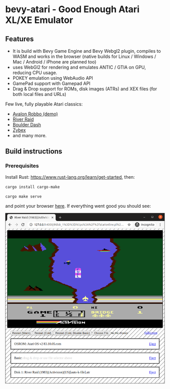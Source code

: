 # bevy-atari - Good Enough Atari XL/XE Emulator

## Features
* It is build with Bevy Game Engine and Bevy Webgl2 plugin, compiles to WASM and works in the browser (native builds for Linux / Windows / Mac / Android / iPhone are planned too)
* uses WebGl2 for rendering and emulates ANTIC / GTIA on GPU, reducing CPU usage.
* POKEY emulation using WebAudio API
* GamePad support with Gamepad API
* Drag & Drop support for ROMs, disk images (ATRs) and XEX files (for both local files and URLs)

Few live, fully playable Atari classics:
* [Avalon Robbo (demo)](https://mrk.sed.pl/bevy-atari/#disk_1%3D%3Dhttps%3A%2F%2Fatarionline.pl%2Farch%2FR%2FRobbo%20(L.K.%20Avalon)%2FRobbo%20(demo)%20(1989)(L.K.%20Avalon)(PL).xex%7C%7Cosrom%3D%3Dhttps%3A%2F%2Fatarionline.pl%2Futils%2F9.%20ROM-y%2FSystemy%20operacyjne%2FAtari%20OS%20v2%2083.10.05.rom)
* [River Raid](https://mrk.sed.pl/bevy-atari/#disk_1%3D%3Dhttps%3A%2F%2Fatarionline.pl%2Farch%2FR%2FRiver%2520Raid%2FRiver%2520Raid%2520(1983)(Activision)(US).xex%7C%7Cosrom%3D%3Dhttps%3A%2F%2Fatarionline.pl%2Futils%2F9.%2520ROM-y%2FSystemy%2520operacyjne%2FAtari%2520OS%2520v2%252083.10.05.rom)
* [Boulder Dash](https://mrk.sed.pl/bevy-atari/#disk_1%3D%3Dhttps%3A%2F%2Fatarionline.pl%2Farch%2FB%2FBoulder%2520Dash%2520II%2FBoulder%2520Dash%2520II%2520(1985)(First%2520Star%2520Software)(US).atr%7C%7Cosrom%3D%3Dhttps%3A%2F%2Fatarionline.pl%2Futils%2F9.%2520ROM-y%2FSystemy%2520operacyjne%2FAtari%2520OS%2520v2%252083.10.05.rom)
* [Zybex](https://mrk.sed.pl/bevy-atari/#disk_1%3D%3Dhttps%3A%2F%2Fatarionline.pl%2Farch%2FZ%2FZybex%2FZybex%2520(19xx)(Callisto%2520Computers)(GB).xex%7C%7Cosrom%3D%3Dhttps%3A%2F%2Fatarionline.pl%2Futils%2F9.%2520ROM-y%2FSystemy%2520operacyjne%2FAtari%2520OS%2520v2%252083.10.05.rom)
* and many more.

## Build instructions

### Prerequisites
Install Rust: https://www.rust-lang.org/learn/get-started, then:
```
cargo install cargo-make
```
```
cargo make serve
```
and point your browser [here](http://127.0.0.1:4000/#disk_1%3D%3Dhttps%3A%2F%2Fatarionline.pl%2Farch%2FR%2FRiver%2520Raid%2FRiver%2520Raid%2520(1983)(Activision)(US).xex%7C%7Cosrom%3D%3Dhttps%3A%2F%2Fatarionline.pl%2Futils%2F9.%2520ROM-y%2FSystemy%2520operacyjne%2FAtari%2520OS%2520v2%252083.10.05.rom).
If everything went good you should see:

![Screenshot](assets/screenshot-river-raid.png)
